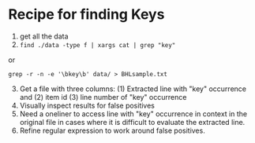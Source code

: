 # Recipe for finding Keys

1. get all the data
2. ```find ./data -type f | xargs cat | grep "key"```

or 

```grep -r -n -e '\bkey\b' data/ > BHLsample.txt```

3. Get a file with three columns: (1) Extracted line with "key" occurrence and (2) item id (3) line number of "key" occurrence
4. Visually inspect results for false positives
5. Need a oneliner to access line with "key" occurrence in context in the original file in cases where it is difficult to evaluate the extracted line.
6. Refine regular expression to work around false positives.







